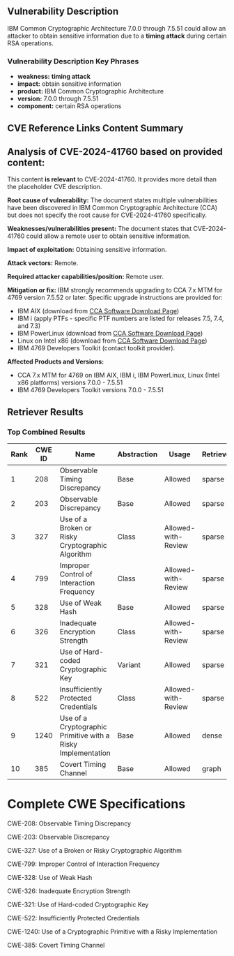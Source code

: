 ## Vulnerability Description
IBM Common Cryptographic Architecture 7.0.0 through 7.5.51 could allow an attacker to obtain sensitive information due to a **timing attack** during certain RSA operations.

### Vulnerability Description Key Phrases
- **weakness:** **timing attack**
- **impact:** obtain sensitive information
- **product:** IBM Common Cryptographic Architecture
- **version:** 7.0.0 through 7.5.51
- **component:** certain RSA operations

## CVE Reference Links Content Summary
## Analysis of CVE-2024-41760 based on provided content:

This content **is relevant** to CVE-2024-41760. It provides more detail than the placeholder CVE description.

**Root cause of vulnerability:**
The document states multiple vulnerabilities have been discovered in IBM Common Cryptographic Architecture (CCA) but does not specify the root cause for CVE-2024-41760 specifically.

**Weaknesses/vulnerabilities present:**
The document states that CVE-2024-41760 could allow a remote user to obtain sensitive information.

**Impact of exploitation:**
Obtaining sensitive information.

**Attack vectors:**
Remote.

**Required attacker capabilities/position:**
Remote user.

**Mitigation or fix:**
IBM strongly recommends upgrading to CCA 7.x MTM for 4769 version 7.5.52 or later.  Specific upgrade instructions are provided for:
*   IBM AIX (download from [CCA Software Download Page](https://www.ibm.com/resources/mrs/assets?source=4769ecdl))
*   IBM i (apply PTFs - specific PTF numbers are listed for releases 7.5, 7.4, and 7.3)
*   IBM PowerLinux (download from [CCA Software Download Page](https://www.ibm.com/resources/mrs/assets?source=4769ecdl))
*   Linux on Intel x86 (download from [CCA Software Download Page](https://www.ibm.com/resources/mrs/assets?source=4769ecdl))
*   IBM 4769 Developers Toolkit (contact toolkit provider).

**Affected Products and Versions:**

*   CCA 7.x MTM for 4769 on IBM AIX, IBM i, IBM PowerLinux, Linux (Intel x86 platforms) versions 7.0.0 - 7.5.51
*   IBM 4769 Developers Toolkit versions 7.0.0 - 7.5.51

## Retriever Results

### Top Combined Results

| Rank | CWE ID | Name | Abstraction | Usage  | Retrievers | Individual Scores |
|------|--------|------|-------------|-------|------------|-------------------|
| 1 | 208 | Observable Timing Discrepancy | Base | Allowed | sparse | 0.188 |
| 2 | 203 | Observable Discrepancy | Base | Allowed | sparse | 0.180 |
| 3 | 327 | Use of a Broken or Risky Cryptographic Algorithm | Class | Allowed-with-Review | sparse | 0.163 |
| 4 | 799 | Improper Control of Interaction Frequency | Class | Allowed-with-Review | sparse | 0.148 |
| 5 | 328 | Use of Weak Hash | Base | Allowed | sparse | 0.142 |
| 6 | 326 | Inadequate Encryption Strength | Class | Allowed-with-Review | sparse | 0.133 |
| 7 | 321 | Use of Hard-coded Cryptographic Key | Variant | Allowed | sparse | 0.131 |
| 8 | 522 | Insufficiently Protected Credentials | Class | Allowed-with-Review | sparse | 0.129 |
| 9 | 1240 | Use of a Cryptographic Primitive with a Risky Implementation | Base | Allowed | dense | 0.620 |
| 10 | 385 | Covert Timing Channel | Base | Allowed | graph | 0.002 |



# Complete CWE Specifications

CWE-208: Observable Timing Discrepancy

CWE-203: Observable Discrepancy

CWE-327: Use of a Broken or Risky Cryptographic Algorithm

CWE-799: Improper Control of Interaction Frequency

CWE-328: Use of Weak Hash

CWE-326: Inadequate Encryption Strength

CWE-321: Use of Hard-coded Cryptographic Key

CWE-522: Insufficiently Protected Credentials

CWE-1240: Use of a Cryptographic Primitive with a Risky Implementation

CWE-385: Covert Timing Channel